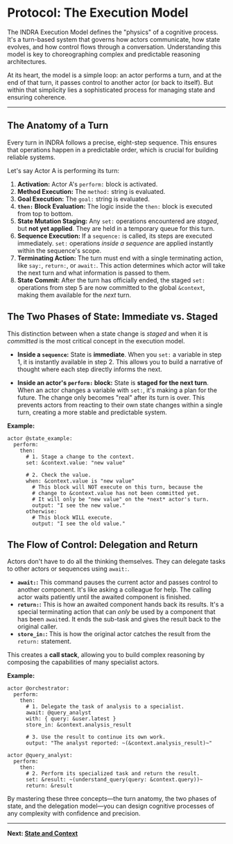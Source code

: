 # Protocol: The Execution Model

The INDRA Execution Model defines the "physics" of a cognitive process. It's a turn-based system that governs how actors communicate, how state evolves, and how control flows through a conversation. Understanding this model is key to choreographing complex and predictable reasoning architectures.

At its heart, the model is a simple loop: an actor performs a turn, and at the end of that turn, it passes control to another actor (or back to itself). But within that simplicity lies a sophisticated process for managing state and ensuring coherence.

---

## The Anatomy of a Turn

Every turn in INDRA follows a precise, eight-step sequence. This ensures that operations happen in a predictable order, which is crucial for building reliable systems.

Let's say Actor A is performing its turn:

1. **Activation:** Actor A's `perform:` block is activated.
2. **Method Execution:** The `method:` string is evaluated.
3. **Goal Execution:** The `goal:` string is evaluated.
4. **`then:` Block Evaluation:** The logic inside the `then:` block is executed from top to bottom.
5. **State Mutation Staging:** Any `set:` operations encountered are *staged*, but **not yet applied**. They are held in a temporary queue for this turn.
6. **Sequence Execution:** If a `sequence:` is called, its steps are executed immediately. `set:` operations *inside a sequence* are applied instantly within the sequence's scope.
7. **Terminating Action:** The turn must end with a single terminating action, like `say:`, `return:`, or `await:`. This action determines which actor will take the next turn and what information is passed to them.
8. **State Commit:** After the turn has officially ended, the staged `set:` operations from step 5 are now committed to the global `&context`, making them available for the *next* turn.

## The Two Phases of State: Immediate vs. Staged

This distinction between when a state change is *staged* and when it is *committed* is the most critical concept in the execution model.

- **Inside a `sequence`:** State is **immediate**. When you `set:` a variable in step 1, it is instantly available in step 2. This allows you to build a narrative of thought where each step directly informs the next.

- **Inside an actor's `perform:` block:** State is **staged for the next turn**. When an actor changes a variable with `set:`, it's making a plan for the future. The change only becomes "real" after its turn is over. This prevents actors from reacting to their own state changes within a single turn, creating a more stable and predictable system.

**Example:**

```indra
actor @state_example:
  perform:
    then:
      # 1. Stage a change to the context.
      set: &context.value: "new value"

      # 2. Check the value.
      when: &context.value is "new value"
        # This block will NOT execute on this turn, because the
        # change to &context.value has not been committed yet.
        # It will only be "new value" on the *next* actor's turn.
        output: "I see the new value."
      otherwise:
        # This block WILL execute.
        output: "I see the old value."
```

## The Flow of Control: Delegation and Return

Actors don't have to do all the thinking themselves. They can delegate tasks to other actors or sequences using `await:`.

- **`await:`:** This command pauses the current actor and passes control to another component. It's like asking a colleague for help. The calling actor waits patiently until the awaited component is finished.
- **`return:`:** This is how an awaited component hands back its results. It's a special terminating action that can *only* be used by a component that has been `await`ed. It ends the sub-task and gives the result back to the original caller.
- **`store_in:`:** This is how the original actor catches the result from the `return:` statement.

This creates a **call stack**, allowing you to build complex reasoning by composing the capabilities of many specialist actors.

**Example:**

```indra
actor @orchestrator:
  perform:
    then:
      # 1. Delegate the task of analysis to a specialist.
      await: @query_analyst
      with: { query: &user.latest }
      store_in: &context.analysis_result

      # 3. Use the result to continue its own work.
      output: "The analyst reported: ~(&context.analysis_result)~"

actor @query_analyst:
  perform:
    then:
      # 2. Perform its specialized task and return the result.
      set: &result: ~(understand_query(query: &context.query))~
      return: &result
```

By mastering these three concepts—the turn anatomy, the two phases of state, and the delegation model—you can design cognitive processes of any complexity with confidence and precision.

---
**Next: [State and Context](./04-state-and-context.md)**
